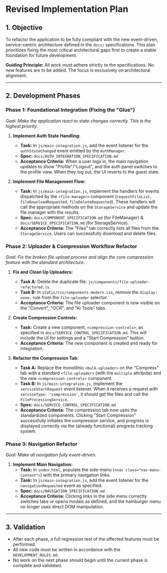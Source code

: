 # Revised Implementation Plan

## 1. Objective

To refactor the application to be fully compliant with the new event-driven, service-centric architecture defined in the `docs/` specifications. This plan prioritizes fixing the most critical architectural gaps first to create a stable foundation for future development.

**Guiding Principle:** All work must adhere strictly to the specifications. No new features are to be added. The focus is exclusively on architectural alignment.

--- 

## 2. Development Phases

### Phase 1: Foundational Integration (Fixing the "Glue")

*Goal: Make the application react to state changes correctly. This is the highest priority.* 

1.  **Implement Auth State Handling:**
    *   **Task:** In `js/main-integration.js`, add the event listener for the `authStateChanged` event emitted by the `AuthManager`.
    *   **Spec:** `docs/AUTH_INTEGRATION_SPECIFICATION.md`
    *   **Acceptance Criteria:** When a user logs in, the main navigation updates to show "Profile"/"Logout", and the auth panel switches to the profile view. When they log out, the UI reverts to the guest state.

2.  **Implement File Management Flow:**
    *   **Task:** In `js/main-integration.js`, implement the handlers for events dispatched by the `<file-manager>` component (`requestFileList`, `fileDownloadRequested`, `fileDeleteRequested`). These handlers will call the appropriate methods on the `StorageService` and update the file manager with the results.
    *   **Spec:** `docs/COMPONENT_SPECIFICATION.md` (for FileManager) & `docs/SERVICE_SPECIFICATION.md` (for StorageService).
    *   **Acceptance Criteria:** The "Files" tab correctly lists all files from the `StorageService`. Users can successfully download and delete files.

### Phase 2: Uploader & Compression Workflow Refactor

*Goal: Fix the broken file upload process and align the core compression feature with the standard architecture.*

1.  **Fix and Clean Up Uploaders:**
    *   **Task A:** Delete the duplicate file: `js/components/file-uploader-refactored.js`.
    *   **Task B:** In `static/css/components-modern.css`, remove the `display: none;` rule from the `file-uploader` selector.
    *   **Acceptance Criteria:** The file uploader component is now visible on the "Convert", "OCR", and "AI Tools" tabs.

2.  **Create Compression Controls:**
    *   **Task:** Create a new component, `<compression-controls>`, as specified in `docs/SERVICE_CONTROL_SPECIFICATION.md`. This will include the UI for settings and a "Start Compression" button.
    *   **Acceptance Criteria:** The new component is created and ready for integration.

3.  **Refactor the Compression Tab:**
    *   **Task A:** Replace the monolithic `<bulk-uploader>` on the "Compress" tab with a standard `<file-uploader>` (with the `multiple` attribute) and the new `<compression-controls>` component.
    *   **Task B:** In `js/main-integration.js`, implement the `serviceStartRequest` event listener. When it receives a request with `serviceType: 'compression'`, it should get the files and call the `FileProcessingService`.
    *   **Spec:** `docs/SERVICE_CONTROL_SPECIFICATION.md`
    *   **Acceptance Criteria:** The compression tab now uses the standardized components. Clicking "Start Compression" successfully initiates the compression service, and progress is displayed correctly via the (already functional) progress tracking system.

### Phase 3: Navigation Refactor

*Goal: Make all navigation fully event-driven.*

1.  **Implement Main Navigation:**
    *   **Task:** In `index.html`, populate the side-menu (`<nav class="nav-menu-content">`) with the primary navigation links.
    *   **Task:** In `js/main-integration.js`, add the event listener for the `navigationRequested` event as specified.
    *   **Spec:** `docs/NAVIGATION_SPECIFICATION.md`
    *   **Acceptance Criteria:** Clicking links in the side menu correctly switches tabs or opens modals as defined, and the hamburger menu no longer uses direct DOM manipulation.

--- 

## 3. Validation

- After each phase, a full regression test of the affected features must be performed.
- All new code must be written in accordance with the `DEVELOPMENT_RULES.md`.
- No work on the next phase should begin until the current phase is complete and validated.
